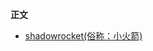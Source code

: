 **正文**         

* [shadowrocket(俗称：小火箭)](http://me.sbb.zone:8210/index.php/shadowrocket%e4%bf%97%e7%a7%b0%ef%bc%9a%e5%b0%8f%e7%81%ab%e7%ae%ad/)           

